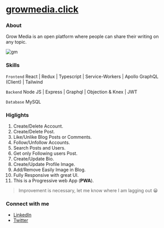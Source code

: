 # **[growmedia.click](https://growmedia.click "GrowMedia")**

### About

Grow Media is an open platform where people can share their writing on any topic.

![gm](https://user-images.githubusercontent.com/74879193/179797154-5dfe1218-f8df-4baa-bc68-3c23b46cfaef.gif)

### Skills

`Frontend` React | Redux | Typescript | Service-Workers | Apollo GraphQL (Client) | Tailwind 

`Backend` Node JS | Express | Graphql | Objection & Knex | JWT

`Database` MySQL

### Higlights

1. Create/Delete Account.
2. Create/Delete Post.
3. Like/Unlike Blog Posts or Comments.
4. Follow/Unfollow Accounts.
5. Search Posts and Users.
6. Get only Following users Post.
7. Create/Update Bio.
8. Create/Update Profile Image.
9. Add/Remove Easily Image in Blog.
10. Fully Responsive with great UI.
11. This is a Progressive web App (**PWA**).
> Improvement is necessary, let me know where I am lagging out 😀

### Connect with me

- [LinkedIn](https://www.linkedin.com/in/tusharmkj/)
- [Twitter](https://twitter.com/tushar_mkj)

